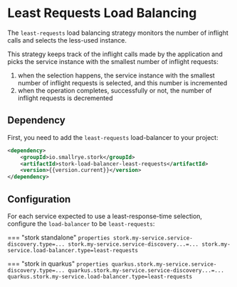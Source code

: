 # Least Requests Load Balancing

The `least-requests` load balancing strategy monitors the number of inflight calls and selects the less-used instance.

This strategy keeps track of the inflight calls made by the application and picks the service instance with the smallest number of inflight requests:

1. when the selection happens, the service instance with the smallest number of inflight requests is selected, and this number is incremented
2. when the operation completes, successfully or not, the number of inflight requests is decremented

## Dependency

First, you need to add the `least-requests` load-balancer to your project:

```xml
<dependency>
    <groupId>io.smallrye.stork</groupId>
    <artifactId>stork-load-balancer-least-requests</artifactId>
    <version>{{version.current}}</version>
</dependency>
```

## Configuration

For each service expected to use a least-response-time selection, configure the `load-balancer` to be `least-requests`:

=== "stork standalone"
    ```properties
    stork.my-service.service-discovery.type=...
    stork.my-service.service-discovery...=...
    stork.my-service.load-balancer.type=least-requests
    ```

=== "stork in quarkus"
    ```properties
    quarkus.stork.my-service.service-discovery.type=...
    quarkus.stork.my-service.service-discovery...=...
    quarkus.stork.my-service.load-balancer.type=least-requests
    ```

[//]: # (Supported attributes are the following:)

[//]: # ()
[//]: # (--8<-- "../load-balancer/least-requests/target/classes/META-INF/stork-docs/least-requests-lb-attributes.txt")